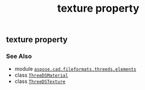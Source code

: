 ﻿---
title: texture property
second_title: Aspose.CAD for Python via .NET API References
description: 
type: docs
weight: 110
url: /python-net/aspose.cad.fileformats.threeds.elements/threedsmaterial/texture/
is_root: false
---

## texture property


### See Also
* module [`aspose.cad.fileformats.threeds.elements`](../../)
* class [`ThreeDSMaterial`](/cad/python-net/aspose.cad.fileformats.threeds.elements/threedsmaterial)
* class [`ThreeDSTexture`](/cad/python-net/aspose.cad.fileformats.threeds.elements/threedstexture)
